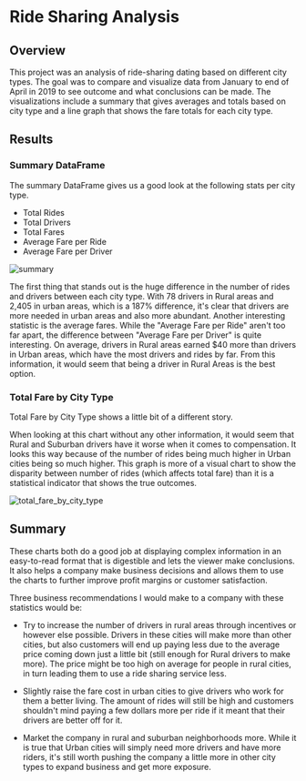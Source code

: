 # Ride Sharing Analysis 

## Overview 

This project was an analysis of ride-sharing dating based on different city types. The goal was to compare and visualize data from January to end of April in 2019 to see outcome and what conclusions can be made. The visualizations include a summary that gives averages and totals based on city type and a line graph that shows the fare totals for each city type.

## Results 

### Summary DataFrame

The summary DataFrame gives us a good look at the following stats per city type. 
- Total Rides 
- Total Drivers 
- Total Fares 
- Average Fare per Ride 
- Average Fare per Driver 

![summary](https://user-images.githubusercontent.com/60283799/173926215-2a5e6c57-2a83-4f31-bc64-5a80f9817715.PNG)

The first thing that stands out is the huge difference in the number of rides and drivers between each city type. With 78 drivers in Rural areas and 2,405 in urban areas, which is a 187% difference, it's clear that drivers are more needed in urban areas and also more abundant. Another interesting statistic is the average fares. While the "Average Fare per Ride" aren't too far apart, the difference between "Average Fare per Driver" is quite interesting. On average, drivers in Rural areas earned $40 more than drivers in Urban areas, which have the most drivers and rides by far. From this information, it would seem that being a driver in Rural Areas is the best option. 

### Total Fare by City Type

Total Fare by City Type shows a little bit of a different story. 

When looking at this chart without any other information, it would seem that Rural and Suburban drivers have it worse when it comes to compensation. It looks this way because of the number of rides being much higher in Urban cities being so much higher. This graph is more of a visual chart to show the disparity between number of rides (which affects total fare) than it is a statistical indicator that shows the true outcomes. 

![total_fare_by_city_type](https://user-images.githubusercontent.com/60283799/173926131-b0f24c7d-7781-4ce4-94f1-b898b2f9ffd0.PNG)

## Summary 

These charts both do a good job at displaying complex information in an easy-to-read format that is digestible and lets the viewer make conclusions. It also helps a company make business decisions and allows them to use the charts to further improve profit margins or customer satisfaction. 

Three business recommendations I would make to a company with these statistics would be:

- Try to increase the number of drivers in rural areas through incentives or however else possible. Drivers in these cities will make more than other cities, but also customers will end up paying less due to the average price coming down just a little bit (still enough for Rural drivers to make more). The price might be too high on average for people in rural cities, in turn leading them to use a ride sharing service less. 

- Slightly raise the fare cost in urban cities to give drivers who work for them a better living. The amount of rides will still be high and customers shouldn't mind paying a few dollars more per ride if it meant that their drivers are better off for it. 

- Market the company in rural and suburban neighborhoods more. While it is true that Urban cities will simply need more drivers and have more riders, it's still worth pushing the company a little more in other city types to expand business and get more exposure. 



